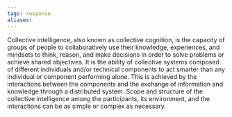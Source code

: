 ```yaml
---
tags: response
aliases:
---
```


Collective intelligence, also known as collective cognition, is the capacity of groups of people to collaboratively use their knowledge, experiences, and mindsets to think, reason, and make decisions in order to solve problems or achieve shared objectives. It is the ability of collective systems composed of different individuals and/or technical components to act smarter than any individual or component performing alone. This is achieved by the interactions between the components and the exchange of information and knowledge through a distributed system. Scope and structure of the collective intelligence among the participants, its environment, and the interactions can be as simple or complex as necessary.